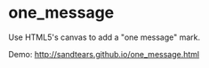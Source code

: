 one_message
===========

Use HTML5's canvas to add a "one message" mark.

Demo: http://sandtears.github.io/one_message.html
